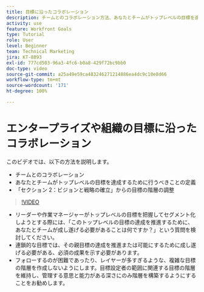 ```yaml
---
title: 目標に沿ったコラボレーション
description: チームとのコラボレーション方法、あなたとチームがトップレベルの目標を達成するために行うべきことの定義方法、目標の階層の調整方法を説明します。
activity: use
feature: Workfront Goals
type: Tutorial
role: User
level: Beginner
team: Technical Marketing
jira: KT-8893
exl-id: 777cd503-96a3-4fc6-b0a8-429f72bc9bb0
doc-type: video
source-git-commit: a25a49e59ca483246271214886ea4dc9c10e8d66
workflow-type: tm+mt
source-wordcount: '171'
ht-degree: 100%

---
```


# エンタープライズや組織の目標に沿ったコラボレーション

このビデオでは、以下の方法を説明します。

* チームとのコラボレーション
* あなたとチームがトップレベルの目標を達成するために行うべきことの定義
* 「セクション 2：ビジョンと戦略の確立」からの目標の階層の調整

>[!VIDEO](https://video.tv.adobe.com/v/335187/?quality=12&learn=on)

<!--
Pro-tips graphic
-->

* リーダーや作業マネージャーがトップレベルの目標を把握してセグメント化しようとする際には、「このトップレベルの目標の達成を推進するために、あなたとチームが成し遂げる必要があることは何ですか？」という質問を検討してください。
* 連鎖的な目標では、その親目標の達成を推進または可能にするために成し遂げる必要がある、必須の成果を示す必要があります。
* フォローするのが困難であったり、レイヤーが多すぎるような、複雑な目標の階層を作成しないようにします。目標設定者の範囲に関連する目標の階層を維持し、管理する意思と能力がある深さにのみ階層を構築するようにすることをお勧めします。

